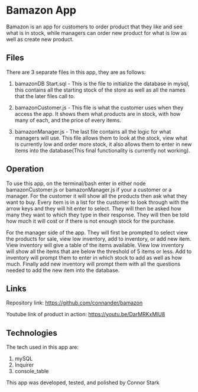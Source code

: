 # Bamazon App

Bamazon is an app for customers to order product that they like and see what is in stock, while managers can order new product for what is low as well as create new product.

## Files

There are 3 separate files in this app, they are as follows:

1. bamazonDB Start.sql - This is the file to initialize the database in mysql, this contains all the starting stock of the store as well as all the names that the later files call to.

2. bamazonCustomer.js - This file is what the customer uses when they access the app. It shows them what products are in stock, with how many of each, and the price of every items.

3. bamazonManager.js - The last file contains all the logic for what managers will use. This file allows them to look at the stock, view what is currently low and order more stock, it also allows them to enter in new items into the database(This final functionality is currently not working).

## Operation

To use this app, on the terminal/bash enter in either node bamazonCustomer.js or bamazonManager.js if your a customer or a manager. For the customer it will show all the products then ask what they want to buy. Every item is in a list for the customer to look through with the arrow keys and they will hit enter to select. They will then be asked how many they want to which they type in their response. They will then be told how much it will cost or if there is not enough stock for the purchase.

For the manager side of the app. They will first be prompted to select view the products for sale, view low inventory, add to inventory, or add new item. View inventory will give a table of the items available. View low inventory will show all the items that are below the threshold of 5 items or less. Add to inventory will prompt them to enter in which stock to add as well as how much. Finally add new inventory will prompt them with all the questions needed to add the new item into the database.

## Links

Repository link: https://github.com/connander/bamazon

Youtube link of product in action: https://youtu.be/DarMRKxMlU8


## Technologies

The tech used in this app are:

1. mySQL
2. Inquirer
3. console_table

This app was developed, tested, and polished by Connor Stark
